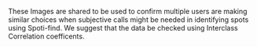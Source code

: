 These Images are shared to be used to confirm multiple users are making similar choices when subjective calls might be needed in identifying spots using Spoti-find.  We suggest that the data be checked using Interclass Correlation coefficents.  
